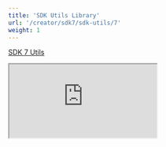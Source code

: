 ```yaml
---
title: 'SDK Utils Library'
url: '/creator/sdk7/sdk-utils/7'
weight: 1
---
```


[SDK 7 Utils](https://github.com/decentraland/sdk7-utils)

<iframe src="https://github.com/decentraland/sdk7-utils/blob/main/README.md" />
